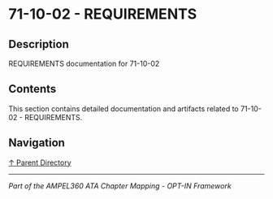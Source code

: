 # 71-10-02 - REQUIREMENTS

## Description

REQUIREMENTS documentation for 71-10-02

## Contents

This section contains detailed documentation and artifacts related to 71-10-02 - REQUIREMENTS.

## Navigation

[↑ Parent Directory](../README.md)

---

*Part of the AMPEL360 ATA Chapter Mapping - OPT-IN Framework*
